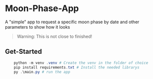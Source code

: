 # Moon-Phase-App

A "simple" app to request a specific moon phase by date and other parameters to show how it looks

> Warning: This is not close to finished!

## Get-Started

```PowerShell
    python -m venv .venv # Create the venv in the folder of choice
    pip install requirements.txt # Install the needed librarys
    py .\main.py # run the app
```
